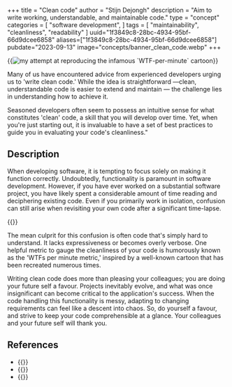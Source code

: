 +++
title = "Clean code"
author = "Stijn Dejongh"
description = "Aim to write working, understandable, and maintainable code."
type = "concept"
categories = [
    "software development",
]
tags = [
    "maintainability", "cleanliness", "readability"
]
uuid="1f3849c8-28bc-4934-95bf-66d9dcee6858"
aliases=["1f3849c8-28bc-4934-95bf-66d9dcee6858"]
pubdate="2023-09-13"
image="concepts/banner_clean_code.webp"
+++

{{<image
src="/images/concepts/wtf_per_minute.png"  
alt="my attempt at reproducing the infamous `WTF-per-minute` cartoon" >}}

Many of us have encountered advice from experienced developers urging us to 'write clean code.' While the idea is straightforward —clean,
understandable code is easier to extend and maintain — the challenge lies in understanding how to achieve it.

Seasoned developers often seem to possess an intuitive sense for what constitutes 'clean' code, a skill that you will develop over time.
Yet, when you're just starting out, it is invaluable to have a set of best practices to guide you in evaluating your code's cleanliness."

## Description

When developing software, it is tempting to focus solely on making it function correctly. Undoubtedly, functionality is paramount in software
development. However, if you have ever worked on a substantial software project, you have likely spent a considerable amount of time reading and
deciphering existing code. Even if you primarily work in isolation, confusion can still arise when revisiting your own code after a significant
time-lapse.

{{<quote text="But it works! That's all that matters, right?" author="A lazy developer">}}

The mean culprit for this confusion is often code that's simply hard to understand.
It lacks expressiveness or becomes overly verbose. One helpful metric to gauge the cleanliness of your code is humorously known as the 'WTFs per
minute metric,' inspired by a well-known cartoon that has been recreated numerous times.

Writing clean code does more than pleasing your colleagues; you are doing your future self a favour.
Projects inevitably evolve, and what was once insignificant can become critical to the application's success. When the code handling this
functionality is messy, adapting to changing requirements can feel like a descent into chaos. So, do yourself a favour, and strive to keep your code
comprehensible at a glance. Your colleagues and your future self will thank you.

## References

* {{<reference author="Beck, K. & Andres, C."
  year="2004"
  title="Extreme Programming Explained: Embrace Change"
  isbn="9780321278654"
  publisher="Addison-Wesley"
  link="https://www.goodreads.com/book/show/67833.Extreme_Programming_Explained" >}}
* {{<reference author="Fowler, M.; Beck, K.; Brant J.; Opdyke W.; Roberts D."
  year="2012"
  title="Refactoring: Improving the Design of Existing Code"
  isbn="9780133065268"
  publisher="Addison-Wesley Professional"
  link="https://www.goodreads.com/book/show/18624706-refactoring" >}}
* {{<reference author="Thomas, D.; Hunt, A."
  year="2019"
  title="The Pragmatic Programmer, 20th Anniversary Edition: your journey to mastery"
  isbn="9780135957059"
  publisher="Addison-Wesley Professional"
  link="https://pragprog.com/titles/tpp20/the-pragmatic-programmer-20th-anniversary-edition/" >}}